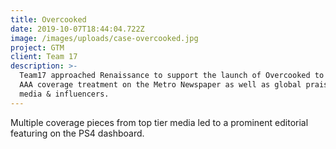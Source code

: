 ```yaml
---
title: Overcooked
date: 2019-10-07T18:44:04.722Z
image: /images/uploads/case-overcooked.jpg
project: GTM
client: Team 17
description: >-
  Team17 approached Renaissance to support the launch of Overcooked to get the
  AAA coverage treatment on the Metro Newspaper as well as global praise from
  media & influencers.
---
```

Multiple coverage pieces from top tier media led to a prominent editorial featuring on the PS4 dashboard.
